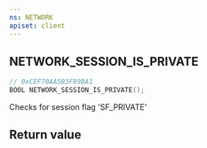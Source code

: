 ```yaml
---
ns: NETWORK
apiset: client
---
```

## NETWORK_SESSION_IS_PRIVATE

```c
// 0xCEF70AA5B3F89BA1
BOOL NETWORK_SESSION_IS_PRIVATE();
```

Checks for session flag 'SF_PRIVATE'


## Return value

